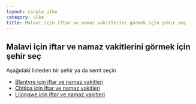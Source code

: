 ```yaml
---
layout: single_ulke
category: ulke
title: Malavi için iftar ve namaz vakitlerini görmek için şehir seç
---
```



## Malavi için iftar ve namaz vakitlerini görmek için şehir seç

Aşağıdaki listeden bir şehir ya da semt seçin


* [Blantyre için iftar ve namaz vakitleri](/sehir/Malavi_Blantyre)
* [Chitipa için iftar ve namaz vakitleri](/sehir/Malavi_Chitipa)
* [Lilongwe için iftar ve namaz vakitleri](/sehir/Malavi_Lilongwe)
